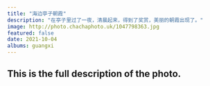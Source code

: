 ```yaml
---
title: "海边亭子朝霞"
description: "在亭子里过了一夜，清晨起来，得到了奖赏，美丽的朝霞出现了。"
image: http://photo.chachaphoto.uk/1047798363.jpg
featured: false
date: 2021-10-04
albums: guangxi
---
```


## This is the full description of the photo.
